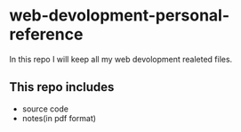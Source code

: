 
# web-devolopment-personal-reference

In this repo I will keep all my web devolopment realeted files.

## This repo includes
* source code
* notes(in pdf format)
